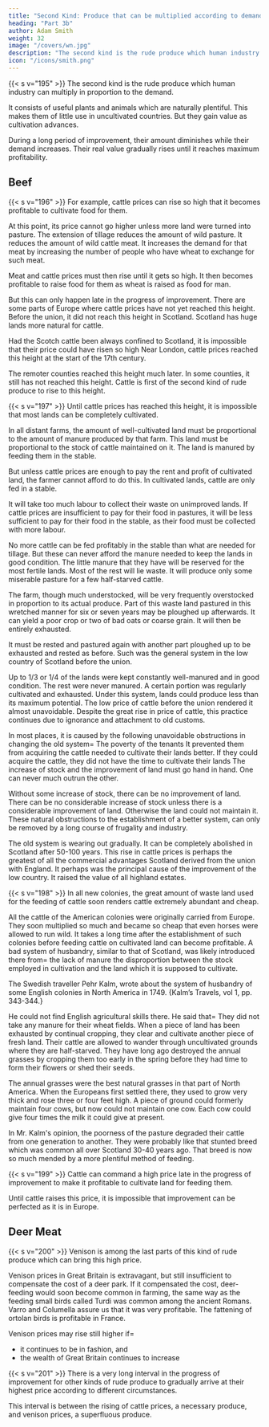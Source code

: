 ```yaml
---
title: "Second Kind: Produce that can be multiplied according to demand"
heading: "Part 3b"
author: Adam Smith
weight: 32
image: "/covers/wn.jpg"
description: "The second kind is the rude produce which human industry can multiply in proportion to the demand--Beef, Deer Meat"
icon: "/icons/smith.png"
---
```




{{< s v="195" >}} The second kind is the rude produce which human industry can multiply in proportion to the demand.

It consists of useful plants and animals which are naturally plentiful. This makes them of little use in uncultivated countries. But they gain value as cultivation advances.

During a long period of improvement, their amount diminishes while their demand increases. Their real value gradually rises until it reaches maximum profitability.


## Beef

{{< s v="196" >}} For example, cattle prices can rise so high that it becomes profitable to cultivate food for them.

At this point, its price cannot go higher unless more land were turned into pasture.
The extension of tillage reduces the amount of wild pasture.
It reduces the amount of wild cattle meat.
It increases the demand for that meat by increasing the number of people who have wheat to exchange for such meat.

Meat and cattle prices must then rise until it gets so high.
It then becomes profitable to raise food for them as wheat is raised as food for man.

But this can only happen late in the progress of improvement.
There are some parts of Europe where cattle prices have not yet reached this height.
Before the union, it did not reach this height in Scotland.
Scotland has huge lands more natural for cattle.

Had the Scotch cattle been always confined to Scotland, it is impossible that their price could have risen so high
Near London, cattle prices reached this height at the start of the 17th century.

The remoter counties reached this height much later.
In some counties, it still has not reached this height.
Cattle is first of the second kind of rude produce to rise to this height.


{{< s v="197" >}} Until cattle prices has reached this height, it is impossible that most lands can be completely cultivated.

In all distant farms, the amount of well-cultivated land must be proportional to the amount of manure produced by that farm.
This land must be proportional to the stock of cattle maintained on it.
The land is manured by feeding them in the stable.

But unless cattle prices are enough to pay the rent and profit of cultivated land, the farmer cannot afford to do this.
In cultivated lands, cattle are only fed in a stable.

It will take too much labour to collect their waste on unimproved lands.
If cattle prices are insufficient to pay for their food in pastures, it will be less sufficient to pay for their food in the stable, as their food must be collected with more labour.

No more cattle can be fed profitably in the stable than what are needed for tillage.
But these can never afford the manure needed to keep the lands in good condition.
The little manure that they have will be reserved for the most fertile lands.
Most of the rest will lie waste.
It will produce only some miserable pasture for a few half-starved cattle.

The farm, though much understocked, will be very frequently overstocked in proportion to its actual produce.
Part of this waste land pastured in this wretched manner for six or seven years may be ploughed up afterwards.
It can yield a poor crop or two of bad oats or coarse grain.
It will then be entirely exhausted.

It must be rested and pastured again with another part ploughed up to be exhausted and rested as before.
Such was the general system in the low country of Scotland before the union.

Up to 1/3 or 1/4 of the lands were kept constantly well-manured and in good condition.
The rest were never manured.
A certain portion was regularly cultivated and exhausted.
Under this system, lands could produce less than its maximum potential.
The low price of cattle before the union rendered it almost unavoidable.
Despite the great rise in price of cattle, this practice continues due to ignorance and attachment to old customs.

In most places, it is caused by the following unavoidable obstructions in changing the old system= 
The poverty of the tenants
It prevented them from acquiring the cattle needed to cultivate their lands better.
If they could acquire the cattle, they did not have the time to cultivate their lands
The increase of stock and the improvement of land must go hand in hand.
One can never much outrun the other.

Without some increase of stock, there can be no improvement of land.
There can be no considerable increase of stock unless there is a considerable improvement of land.
Otherwise the land could not maintain it.
These natural obstructions to the establishment of a better system, can only be removed by a long course of frugality and industry.

The old system is wearing out gradually.
It can be completely abolished in Scotland after 50-100 years.
This rise in cattle prices is perhaps the greatest of all the commercial advantages Scotland derived from the union with England.
It perhaps was the principal cause of the improvement of the low country.
It raised the value of all highland estates.


{{< s v="198" >}} In all new colonies, the great amount of waste land used for the feeding of cattle soon renders cattle extremely abundant and cheap.

All the cattle of the American colonies were originally carried from Europe.
They soon multiplied so much and became so cheap that even horses were allowed to run wild.
It takes a long time after the establishment of such colonies before feeding cattle on cultivated land can become profitable.
A bad system of husbandry, similar to that of Scotland, was likely introduced there from= 
the lack of manure
the disproportion between the stock employed in cultivation and the land which it is supposed to cultivate.


The Swedish traveller Pehr Kalm, wrote about the system of husbandry of some English colonies in North America in 1749. {Kalm’s Travels, vol 1, pp. 343-344.}

He could not find English agricultural skills there. He said that= 
They did not take any manure for their wheat fields.
When a piece of land has been exhausted by continual cropping, they clear and cultivate another piece of fresh land.
Their cattle are allowed to wander through uncultivated grounds where they are half-starved.
They have long ago destroyed the annual grasses by cropping them too early in the spring before they had time to form their flowers or shed their seeds.

The annual grasses were the best natural grasses in that part of North America.
When the Europeans first settled there, they used to grow very thick and rose three or four feet high.
A piece of ground could formerly maintain four cows, but now could not maintain one cow.
Each cow could give four times the milk it could give at present.

In Mr. Kalm's opinion, the poorness of the pasture degraded their cattle from one generation to another.
They were probably like that stunted breed which was common all over Scotland 30-40 years ago.
That breed is now so much mended by a more plentiful method of feeding.

{{< s v="199" >}} Cattle can command a high price late in the progress of improvement to make it profitable to cultivate land for feeding them.

Until cattle raises this price, it is impossible that improvement can be perfected as it is in Europe.


## Deer Meat

{{< s v="200" >}} Venison is among the last parts of this kind of rude produce which can bring this high price.

Venison prices in Great Britain is extravagant, but still insufficient to compensate the cost of a deer park.
If it compensated the cost, deer-feeding would soon become common in farming, the same way as the feeding small birds called Turdi was common among the ancient Romans.
Varro and Columella assure us that it was very profitable.
The fattening of ortolan birds is profitable in France.

Venison prices may rise still higher if= 
- it continues to be in fashion, and
- the wealth of Great Britain continues to increase

{{< s v="201" >}} There is a very long interval in the progress of improvement for other kinds of rude produce to gradually arrive at their highest price according to different circumstances.

This interval is between the rising of cattle prices, a necessary produce, and venison prices, a superfluous produce.

